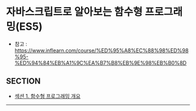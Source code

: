 # 자바스크립트로 알아보는 함수형 프로그래밍(ES5)

* 참고 : https://www.inflearn.com/course/%ED%95%A8%EC%88%98%ED%98%95-%ED%94%84%EB%A1%9C%EA%B7%B8%EB%9E%98%EB%B0%8D

## SECTION

* [섹션 1. 함수형 프로그래밍 개요](https://github.com/Jang-oi/TIL/tree/main/Algorithm/programmers/Level2)
---